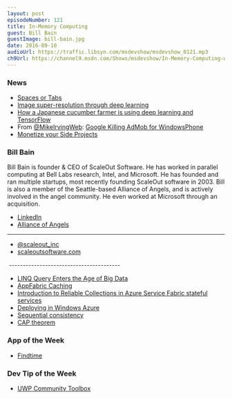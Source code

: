 ```yaml
---
layout: post
episodeNumber: 121
title: In-Memory Computing
guest: Bill Bain
guestImage: bill-bain.jpg
date: 2016-09-10
audioUrl: https://traffic.libsyn.com/msdevshow/msdevshow_0121.mp3
ch9Url: https://channel9.msdn.com/Shows/msdevshow/In-Memory-Computing-with-Bill-Bain
---
```


### News

 - [Spaces or Tabs](https://medium.com/@hoffa/400-000-github-repositories-1-billion-files-14-terabytes-of-code-spaces-or-tabs-7cfe0b5dd7fd#.270y3p28x)
 - [Image super-resolution through deep learning](https://github.com/david-gpu/srez/)
 - [How a Japanese cucumber farmer is using deep learning and TensorFlow](https://cloud.google.com/blog/big-data/2016/08/how-a-japanese-cucumber-farmer-is-using-deep-learning-and-tensorflow)
 - From [@MikeIrvingWeb](https://twitter.com/mikeirvingweb): [Google Killing AdMob for WindowsPhone](https://twitter.com/mikeirvingweb/status/771335728051740672)
 - [Monetize your Side Projects](http://jeremyaboyd.com/tricks-to-monetize-your-side-projects/)

### Bill Bain

Bill Bain is founder & CEO of ScaleOut Software. He has worked in parallel computing at Bell Labs research, Intel, and Microsoft. He has founded and ran multiple startups, most recently founding ScaleOut software in 2003. Bill is also a member of the Seattle-based Alliance of Angels, and is actively involved in the angel community. He even worked at Microsoft through an acquisition.

 - [LinkedIn](https://www.linkedin.com/in/william-bain-53357)
 - [Alliance of Angels](https://www.allianceofangels.com/)

---------------------------------------

 - [@scaleout_inc](https://twitter.com/scaleout_inc)
 - [scaleoutsoftware.com](https://www.scaleoutsoftware.com/)

 ----------------------------------------

 - [LINQ Query Enters the Age of Big Data](https://visualstudiomagazine.com/Articles/2016/08/08/LINQ-Query-Enters-Age-of-Big-Data.aspx)
 - [AppFabric Caching](https://en.wikipedia.org/wiki/AppFabric_Caching)
 - [Introduction to Reliable Collections in Azure Service Fabric stateful services](https://azure.microsoft.com/en-us/documentation/articles/service-fabric-reliable-services-reliable-collections/)
 - [Deploying in Windows Azure](https://www.scaleoutsoftware.com/support/stateServer/soss_help/content/_deploying_in_windows_azure.html)
 - [Sequential consistency](https://en.wikipedia.org/wiki/Sequential_consistency)
 - [CAP theorem](https://en.wikipedia.org/wiki/CAP_theorem)

### App of the Week

 - [Findtime](https://findtime.microsoft.com/)

### Dev Tip of the Week

-   [UWP Community Toolbox](https://github.com/Microsoft/UWPCommunityToolkit)